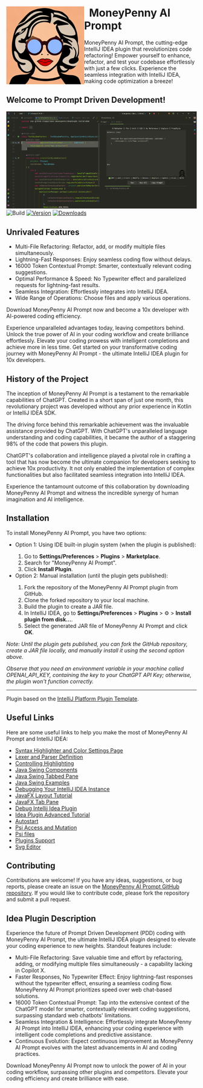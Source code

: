 <!DOCTYPE html>
<html lang="html">
<body>
<div>
  <div>
    <img src="src/main/resources/images/moneypenny4.jpg" alt="Prompt" height="206px" width="206px" align="left">
    <h1>&nbsp;&nbsp;MoneyPenny AI Prompt</h1>
  </div>
    <p>
        MoneyPenny AI Prompt, the cutting-edge IntelliJ IDEA plugin that revolutionizes code refactoring! Empower yourself to enhance, refactor, and test your codebase effortlessly with just a few clicks. Experience the seamless integration with IntelliJ IDEA, making code optimization a breeze!
    </p>
</div>

<h2>Welcome to Prompt Driven Development!</h2>

  <img src="src/main/resources/images/img.png" alt="Prompt">
  <img src="https://github.com/sloppylopez/moneypenny-idea-plugin/workflows/Build/badge.svg" alt="Build">
  <a href="https://plugins.jetbrains.com/plugin/22252-moneypenny-ai"><img src="https://img.shields.io/jetbrains/plugin/v/PLUGIN_ID.svg" alt="Version"></a>
  <a href="https://plugins.jetbrains.com/plugin/22252-moneypenny-ai"><img src="https://img.shields.io/jetbrains/plugin/d/PLUGIN_ID.svg" alt="Downloads"></a
<div>
<h2>Unrivaled Features</h2>

<ul>
  <li>Multi-File Refactoring: Refactor, add, or modify multiple files simultaneously.</li>
  <li>Lightning-Fast Responses: Enjoy seamless coding flow without delays.</li>
  <li>16000 Token Contextual Prompt: Smarter, contextually relevant coding suggestions.</li>
  <li>Optimal Performance & Speed: No Typewriter effect and parallelized requests for lightning-fast results.</li>
  <li>Seamless Integration: Effortlessly integrates into IntelliJ IDEA.</li>
  <li>Wide Range of Operations: Choose files and apply various operations.</li>
</ul>
</div>
<p>Download MoneyPenny AI Prompt now and become a 10x developer with AI-powered coding efficiency.</p>

<p>Experience unparalleled advantages today, leaving competitors behind. Unlock the true power of AI in your coding workflow and create brilliance effortlessly. Elevate your coding prowess with intelligent completions and achieve more in less time. Get started on your transformative coding journey with MoneyPenny AI Prompt - the ultimate IntelliJ IDEA plugin for 10x developers.</p>

<h2>History of the Project</h2>

<p>The inception of MoneyPenny AI Prompt is a testament to the remarkable capabilities of ChatGPT. Created in a short span of just one month, this revolutionary project was developed without any prior experience in Kotlin or IntelliJ IDEA SDK.</p>

<p>The driving force behind this remarkable achievement was the invaluable assistance provided by ChatGPT. With ChatGPT's unparalleled language understanding and coding capabilities, it became the author of a staggering 98% of the code that powers this plugin.</p>

<p>ChatGPT's collaboration and intelligence played a pivotal role in crafting a tool that has now become the ultimate companion for developers seeking to achieve 10x productivity. It not only enabled the implementation of complex functionalities but also facilitated seamless integration into IntelliJ IDEA.</p>

<p>Experience the tantamount outcome of this collaboration by downloading MoneyPenny AI Prompt and witness the incredible synergy of human imagination and AI intelligence.</p>


<h2>Installation</h2>
<p>To install MoneyPenny AI Prompt, you have two options:</p>
<ul>
  <li>Option 1: Using IDE built-in plugin system (when the plugin is published):</li>
  <ol>
    <li>Go to <strong>Settings/Preferences</strong> &gt; <strong>Plugins</strong> &gt; <strong>Marketplace</strong>.</li>
    <li>Search for "MoneyPenny AI Prompt".</li>
    <li>Click <strong>Install Plugin</strong>.</li>
  </ol>
  <li>Option 2: Manual installation (until the plugin gets published):</li>
  <ol>
    <li>Fork the repository of the MoneyPenny AI Prompt plugin from GitHub.</li>
    <li>Clone the forked repository to your local machine.</li>
    <li>Build the plugin to create a JAR file.</li>
    <li>In IntelliJ IDEA, go to <strong>Settings/Preferences</strong> &gt; <strong>Plugins</strong> &gt; ⚙️ &gt; <strong>Install plugin from disk...</strong>.</li>
    <li>Select the generated JAR file of MoneyPenny AI Prompt and click <strong>OK</strong>.</li>
  </ol>
</ul>
<p><em>Note: Until the plugin gets published, you can fork the GitHub repository, create a JAR file locally, and manually install it using the second option above.</em></p>
<p><em>Observe that you need an environment variable in your machine called OPENAI_API_KEY, containing the key to your ChatGPT API Key; otherwise, the plugin won't function correctly.</em></p>
  <hr>

  <p>Plugin based on the <a href="https://github.com/sloppylopez/moneypenny-idea-plugin/workflows/Build/badge.svg">IntelliJ Platform Plugin Template</a>.</p>

<h2>Useful Links</h2>

  <p>Here are some useful links to help you make the most of MoneyPenny AI Prompt and IntelliJ IDEA:</p>

  <ul>
    <li><a href="https://plugins.jetbrains.com/docs/intellij/syntax-highlighter-and-color-settings-page.html#define-a-color-settings-page">Syntax Highlighter and Color Settings Page</a></li>
    <li><a href="https://plugins.jetbrains.com/docs/intellij/lexer-and-parser-definition.html#define-a-parser">Lexer and Parser Definition</a></li>
    <li><a href="https://plugins.jetbrains.com/docs/intellij/controlling-highlighting.html">Controlling Highlighting</a></li>
    <li><a href="https://web.mit.edu/6.005/www/sp14/psets/ps4/java-6-tutorial/components.html">Java Swing Components</a></li>
    <li><a href="https://docs.oracle.com/javase/tutorial/uiswing/components/tabbedpane.html">Java Swing Tabbed Pane</a></li>
    <li><a href="https://docs.oracle.com/javase/tutorial/uiswing/examples/components/index.html#TabbedPaneDemo">Java Swing Examples</a></li>
    <li><a href="https://medium.com/agorapulse-stories/how-to-debug-your-own-intellij-idea-instance-7d7df185a48d">Debugging Your IntelliJ IDEA Instance</a></li>
    <li><a href="https://docs.oracle.com/javase/8/javafx/layout-tutorial/index.html">JavaFX Layout Tutorial</a></li>
    <li><a href="https://openjfx.io/javadoc/14/javafx.controls/javafx/scene/control/TabPane.html">JavaFX Tab Pane</a></li>
    <li><a href="https://www.youtube.com/watch?v=WRE5VwsS1X4">Debug Intellij Idea Plugin</a></li>
    <li><a href="https://developerlife.com/2021/03/13/ij-idea-plugin-advanced/">Idea Plugin Advanced Tutorial</a></li>
    <li><a href="https://intellij-support.jetbrains.com/hc/en-us/community/posts/360002476840-How-to-auto-start-initialize-plugin-on-project-loaded-">Autostart</a></li>
    <li><a href="https://developerlife.com/2021/03/13/ij-idea-plugin-advanced/#psi-access-and-mutation">Psi Access and Mutation</a></li>
    <li><a href="https://plugins.jetbrains.com/docs/intellij/psi-files.html#how-do-i-get-a-psi-file">Psi files</a></li>
    <li><a href="https://plugins.jetbrains.com/docs/intellij/plugin-dependencies.html?from=jetbrains.org#bundled-and-other-plugins">Plugins Support</a></li>
    <li><a href="https://mediamodifier.com/svg-editor#">Svg Editor</a></li>
  </ul>

<h2>Contributing</h2>

  <p>
    Contributions are welcome! If you have any ideas, suggestions, or bug reports, please create an issue on the
    <a href="https://github.com/sloppylopez/moneypenny-idea-plugin">MoneyPenny AI Prompt GitHub repository</a>.
    If you would like to contribute code, please fork the repository and submit a pull request.
  </p>

<h2>Idea Plugin Description</h2>
<!-- Plugin description -->
Experience the future of Prompt Driven Development (PDD) coding with MoneyPenny AI Prompt, the ultimate IntelliJ IDEA plugin designed to elevate your coding experience to new heights. Standout features include:

* Multi-File Refactoring: Save valuable time and effort by refactoring, adding, or modifying multiple files simultaneously - a capability lacking in Copilot X.
* Faster Responses, No Typewriter Effect: Enjoy lightning-fast responses without the typewriter effect, ensuring a seamless coding flow. MoneyPenny AI Prompt prioritizes speed over web chat-based solutions.
* 16000 Token Contextual Prompt: Tap into the extensive context of the ChatGPT model for smarter, contextually relevant coding suggestions, surpassing standard web chatbots' limitations.
* Seamless Integration & Intelligence: Effortlessly integrate MoneyPenny AI Prompt into IntelliJ IDEA, enhancing your coding experience with intelligent code completions and predictive assistance.
* Continuous Evolution: Expect continuous improvement as MoneyPenny AI Prompt evolves with the latest advancements in AI and coding practices.

Download MoneyPenny AI Prompt now to unlock the power of AI in your coding workflow, surpassing other plugins and competitors. Elevate your coding efficiency and create brilliance with ease.
<!-- Plugin description end -->
</body>
</html>
